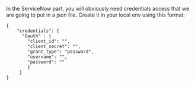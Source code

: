 In the ServiceNow part, you will obviously need credentials access that we are going to put in a json file.
Create it in your local env using this format:

    {
        "credentials": {
          "Oauth" : {
            "client_id": "",
            "client_secret": "",
            "grant_type": "password",
            "username": "",
            "password": ""  
            }
         }
    }
